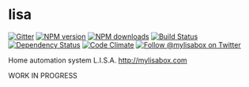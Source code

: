 # lisa

[![Gitter][gitter-image]][gitter-url]
[![NPM version][npm-image]][npm-url]
[![NPM downloads][npm-download]][npm-url]
[![Build Status][ci-image]][ci-url]
[![Dependency Status][daviddm-image]][daviddm-url]
[![Code Climate][codeclimate-image]][codeclimate-url]
[![Follow @mylisabox on Twitter][twitter-image]][twitter-url]

Home automation system L.I.S.A. http://mylisabox.com

WORK IN PROGRESS

[npm-image]: https://img.shields.io/npm/v/lisabox.svg?style=flat-square
[npm-url]: https://npmjs.org/package/lisabox
[ci-image]: https://img.shields.io/travis/mylisabox/lisabox.svg?style=flat-square&label=Linux%20/%20OSX
[ci-url]: https://travis-ci.org/mylisabox/lisabox
[npm-download]: https://img.shields.io/npm/dt/lisabox.svg
[codeclimate-image]: https://img.shields.io/codeclimate/github/mylisabox/lisabox.svg?style=flat-square
[codeclimate-url]: https://codeclimate.com/github/mylisabox/lisabox
[gitter-image]: http://img.shields.io/badge/+%20GITTER-JOIN%20CHAT%20%E2%86%92-1DCE73.svg?style=flat-square
[gitter-url]: https://gitter.im/mylisabox/Lobby
[daviddm-image]: http://img.shields.io/david/mylisabox/lisabox.svg?style=flat-square
[daviddm-url]: https://david-dm.org/mylisabox/lisabox
[twitter-image]: https://img.shields.io/twitter/follow/mylisabox.svg?style=social
[twitter-url]: https://twitter.com/mylisabox
